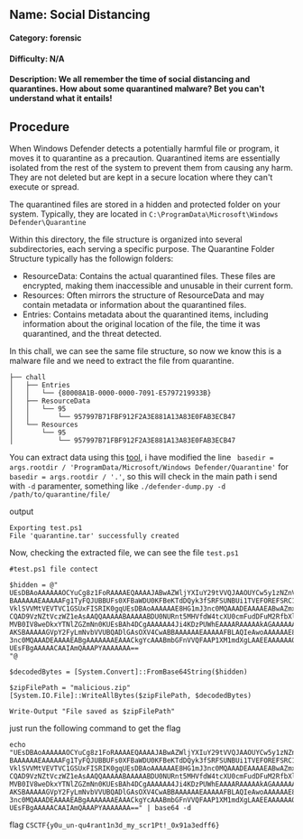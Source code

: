 ## Name: Social Distancing
#### Category: forensic
#### Difficulty: N/A
#### Description: We all remember the time of social distancing and quarantines. How about some quarantined malware? Bet you can't understand what it entails!

## Procedure
When Windows Defender detects a potentially harmful file or program, it moves it to quarantine as a precaution. Quarantined items are essentially isolated from the rest of the system to prevent them from causing any harm. They are not deleted but are kept in a secure location where they can't execute or spread.

The quarantined files are stored in a hidden and protected folder on your system. Typically, they are located in ```C:\ProgramData\Microsoft\Windows Defender\Quarantine```

Within this directory, the file structure is organized into several subdirectories, each serving a specific purpose.
The Quarantine Folder Structure typically has the followign folders:
* ResourceData: Contains the actual quarantined files. These files are encrypted, making them inaccessible and unusable in their current form.
* Resources: Often mirrors the structure of ResourceData and may contain metadata or information about the quarantined files.
* Entries: Contains metadata about the quarantined items, including information about the original location of the file, the time it was quarantined, and the threat detected.

In this chall, we can see the same file structure, so now we know this is a malware file and we need to extract the file from quarantine.
```
├── chall
│   ├── Entries
│   │   └── {80008A1B-0000-0000-7091-E5797219933B}
│   ├── ResourceData
│   │   └── 95
│   │       └── 957997B71FBF912F2A3E881A13A83E0FAB3ECB47
│   └── Resources
│       └── 95
│           └── 957997B71FBF912F2A3E881A13A83E0FAB3ECB47
```

You can extract data using this [tool](https://github.com/knez/defender-dump.git), i have modified the line ``` basedir = args.rootdir / 'ProgramData/Microsoft/Windows Defender/Quarantine'``` for ``` basedir = args.rootdir / '.'```, so this will check in the main path i send with ```-d``` paramenter, something like ```./defender-dump.py -d /path/to/quarantine/file/```

output
```
Exporting test.ps1
File 'quarantine.tar' successfully created
```

Now, checking the extracted file, we can see the file ```test.ps1```
```
#test.ps1 file contect

$hidden = @"
UEsDBAoAAAAAAOCYuCg8z1FoRAAAAEQAAAAJABwAZWljYXIuY29tVVQJAAOUYCw5y1zNZnV4CwAB
BAAAAAAEAAAAAFg1TyFQJUBBUFs0XFBaWDU0KFBeKTdDQyk3fSRFSUNBUi1TVEFOREFSRC1BTlRJ
VklSVVMtVEVTVC1GSUxFISRIK0gqUEsDBAoAAAAAAE8HG1mJ3nc0MQAAADEAAAAEABwAZmxhZ1VU
CQAD9VzNZtVczWZ1eAsAAQQAAAAABAAAAABDU0NURnt5MHVfdW4tcXU0cmFudDFuM2RfbXlfc2Ny
MVB0IV8weDkxYTNlZGZmNn0KUEsBAh4DCgAAAAAA4Ji4KDzPUWhEAAAARAAAAAkAGAAAAAAAAQAA
AKSBAAAAAGVpY2FyLmNvbVVUBQADlGAsOXV4CwABBAAAAAAEAAAAAFBLAQIeAwoAAAAAAE8HG1mJ
3nc0MQAAADEAAAAEABgAAAAAAAEAAACkgYcAAABmbGFnVVQFAAP1XM1mdXgLAAEEAAAAAAQAAAAA
UEsFBgAAAAACAAIAmQAAAPYAAAAAAA==
"@

$decodedBytes = [System.Convert]::FromBase64String($hidden)

$zipFilePath = "malicious.zip"
[System.IO.File]::WriteAllBytes($zipFilePath, $decodedBytes)

Write-Output "File saved as $zipFilePath"

```

just run the following command to get the flag

```
echo "UEsDBAoAAAAAAOCYuCg8z1FoRAAAAEQAAAAJABwAZWljYXIuY29tVVQJAAOUYCw5y1zNZnV4CwAB
BAAAAAAEAAAAAFg1TyFQJUBBUFs0XFBaWDU0KFBeKTdDQyk3fSRFSUNBUi1TVEFOREFSRC1BTlRJ
VklSVVMtVEVTVC1GSUxFISRIK0gqUEsDBAoAAAAAAE8HG1mJ3nc0MQAAADEAAAAEABwAZmxhZ1VU
CQAD9VzNZtVczWZ1eAsAAQQAAAAABAAAAABDU0NURnt5MHVfdW4tcXU0cmFudDFuM2RfbXlfc2Ny
MVB0IV8weDkxYTNlZGZmNn0KUEsBAh4DCgAAAAAA4Ji4KDzPUWhEAAAARAAAAAkAGAAAAAAAAQAA
AKSBAAAAAGVpY2FyLmNvbVVUBQADlGAsOXV4CwABBAAAAAAEAAAAAFBLAQIeAwoAAAAAAE8HG1mJ
3nc0MQAAADEAAAAEABgAAAAAAAEAAACkgYcAAABmbGFnVVQFAAP1XM1mdXgLAAEEAAAAAAQAAAAA
UEsFBgAAAAACAAIAmQAAAPYAAAAAAA==" | base64 -d
``` 

flag ```CSCTF{y0u_un-qu4rant1n3d_my_scr1Pt!_0x91a3edff6}```

